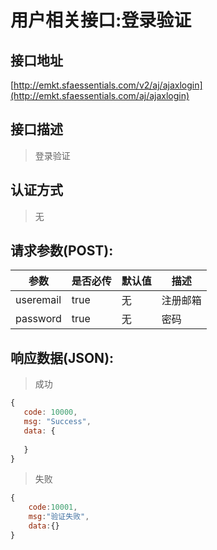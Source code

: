 # 用户相关接口:登录验证

## 接口地址

[http://emkt.sfaessentials.com/v2/aj/ajaxlogin](http://emkt.sfaessentials.com/aj/ajaxlogin)

## 接口描述

> 登录验证

## 认证方式

> 无

## 请求参数(POST):

| 参数 | 是否必传 | 默认值 |  描述 | 
| ---- | ----- | ----- | ----- | 
| useremail | true | 无 | 注册邮箱 | 
| password | true | 无 | 密码 |


## 响应数据(JSON):
> 成功

```javascript
{
   code: 10000,
   msg: "Success",
   data: {
      
   }
}
```
> 失败 

```javascript
{
    code:10001,
    msg:"验证失败",
    data:{}
}
```
